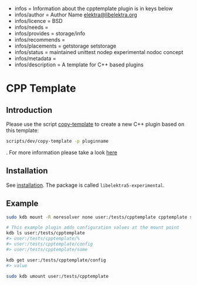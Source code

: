 - infos = Information about the cpptemplate plugin is in keys below
- infos/author = Author Name <elektra@libelektra.org>
- infos/licence = BSD
- infos/needs =
- infos/provides = storage/info
- infos/recommends =
- infos/placements = getstorage setstorage
- infos/status = maintained unittest nodep experimental nodoc concept
- infos/metadata =
- infos/description = A template for C++ based plugins

# CPP Template

## Introduction

Please use the script [copy-template](../../../scripts/dev/copy-template) to create a new C++ plugin based on this template:

```bash
scripts/dev/copy-template -p pluginname
```

. For more information please take a look [here](../template/README.md)

## Installation

See [installation](/doc/INSTALL.md).
The package is called `libelektra5-experimental`.

## Example

```sh
sudo kdb mount -R noresolver none user:/tests/cpptemplate cpptemplate some=thing config=value

# This example plugin adds configuration values at the mount point
kdb ls user:/tests/cpptemplate
#> user:/tests/cpptemplate/%
#> user:/tests/cpptemplate/config
#> user:/tests/cpptemplate/some

kdb get user:/tests/cpptemplate/config
#> value

sudo kdb umount user:/tests/cpptemplate
```
